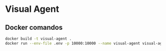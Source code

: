 # Visual Agent

## Docker comandos
```bash
docker build -t visual-agent .
docker run --env-file .env -p 10000:10000 --name visual-agent visual-agent
```